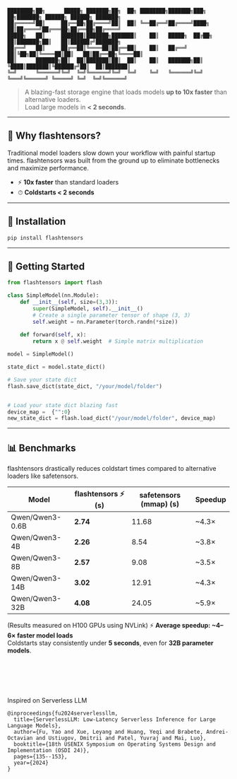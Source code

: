 ```
████████╗██╗      █████╗ ███████╗██╗  ██╗ ████████╗███████╗███╗   ██╗███████╗ ██████╗ ██████╗ ███████╗
██╔═════╝██║     ██╔══██╗██╔════╝██║  ██║ ╚══██╔══╝██╔════╝████╗  ██║██╔════╝██╔═══██╗██╔══██╗██╔════╝
█████╗   ██║     ███████║███████╗███████║    ██║   █████╗  ██╔██╗ ██║███████╗██║   ██║██████╔╝███████╗
██╔══╝   ██║     ██╔══██║╚════██║██╔══██║    ██║   ██╔══╝  ██║╚██╗██║╚════██║██║   ██║██╔══██╗╚════██║
██║      ███████╗██║  ██║███████║██║  ██║    ██║   ███████╗██║ ╚████║███████║╚██████╔╝██║  ██║███████║
╚═╝      ╚══════╝╚═╝  ╚═╝╚══════╝╚═╝  ╚═╝    ╚═╝   ╚══════╝╚═╝  ╚═══╝╚══════╝ ╚═════╝ ╚═╝  ╚═╝╚══════╝

```

> A blazing-fast storage engine that loads models **up to 10x faster** than alternative loaders.  
> Load large models in **< 2 seconds**.  

---



## 🚀 Why flashtensors?  

Traditional model loaders slow down your workflow with painful startup times. flashtensors was built from the ground up to eliminate bottlenecks and maximize performance.  

- ⚡ **10x faster** than standard loaders  
- ⏱ **Coldstarts < 2 seconds** 

---



## 🔧 Installation  

```bash
pip install flashtensors
```

---

## 🔧 Getting Started  

``` Python
from flashtensors import flash

class SimpleModel(nn.Module):
    def __init__(self, size=(3,3)):
        super(SimpleModel, self).__init__()
        # Create a single parameter tensor of shape (3, 3)
        self.weight = nn.Parameter(torch.randn(*size))
        
    def forward(self, x):
        return x @ self.weight  # Simple matrix multiplication

model = SimpleModel()

state_dict = model.state_dict()

# Save your state dict
flash.save_dict(state_dict, "/your/model/folder")


# Load your state dict blazing fast
device_map =  {"":0}
new_state_dict = flash.load_dict("/your/model/folder", device_map)

```

---


## 📊 Benchmarks  

flashtensors drastically reduces coldstart times compared to alternative loaders like safetensors.  

| Model            | flashtensors ⚡ (s) | safetensors (mmap) (s) | Speedup |
|------------------|------------|----------|---------|
| Qwen/Qwen3-0.6B  | **2.74**   | 11.68    | ~4.3×   |
| Qwen/Qwen3-4B    | **2.26**   | 8.54     | ~3.8×   |
| Qwen/Qwen3-8B    | **2.57**   | 9.08     | ~3.5×   |
| Qwen/Qwen3-14B   | **3.02**   | 12.91    | ~4.3×   |
| Qwen/Qwen3-32B   | **4.08**   | 24.05    | ~5.9×   |

(Results measured on H100 GPUs using NVLink)
⚡ **Average speedup: ~4–6× faster model loads**  
Coldstarts stay consistently under **5 seconds**, even for **32B parameter models**.  

<br>
<br>
<br>
<br>

Inspired on Serverless LLM
```
@inproceedings{fu2024serverlessllm,
  title={ServerlessLLM: Low-Latency Serverless Inference for Large Language Models},
  author={Fu, Yao and Xue, Leyang and Huang, Yeqi and Brabete, Andrei-Octavian and Ustiugov, Dmitrii and Patel, Yuvraj and Mai, Luo},
  booktitle={18th USENIX Symposium on Operating Systems Design and Implementation (OSDI 24)},
  pages={135--153},
  year={2024}
}
```
